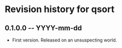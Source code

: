 # Revision history for qsort

## 0.1.0.0 -- YYYY-mm-dd

* First version. Released on an unsuspecting world.

